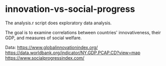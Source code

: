 # innovation-vs-social-progress

The analysis.r script does exploratory data analysis.

The goal is to examine correlations between countries' innovativeness, their GDP, and measures of social welfare.

Data:
https://www.globalinnovationindex.org/
https://data.worldbank.org/indicator/NY.GDP.PCAP.CD?view=map
https://www.socialprogressindex.com/